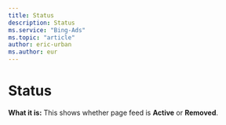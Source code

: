 ```yaml
---
title: Status
description: Status
ms.service: "Bing-Ads"
ms.topic: "article"
author: eric-urban
ms.author: eur
---
```


# Status

**What it is:**  This shows whether page feed is **Active** or **Removed**.


